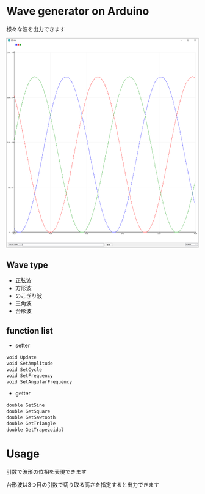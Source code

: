 # Wave generator on Arduino

様々な波を出力できます

![](/sine_wave.png)

## Wave type
- 正弦波
- 方形波
- のこぎり波
- 三角波
- 台形波

## function list
- setter
```
void Update
void SetAmplitude
void SetCycle
void SetFrequency
void SetAngularFrequency
```
- getter
```
double GetSine
double GetSquare
double GetSawtooth
double GetTriangle
double GetTrapezoidal 
```

# Usage
引数で波形の位相を表現できます

台形波は3つ目の引数で切り取る高さを指定すると出力できます


